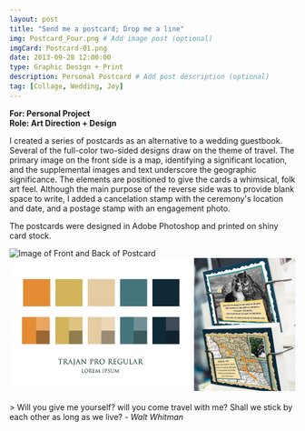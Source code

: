 ```yaml
---
layout: post
title: "Send me a postcard; Drop me a line"
img: Postcard_Four.png # Add image post (optional)
imgCard: Postcard-01.png 
date: 2013-09-28 12:00:00 
type: Graphic Design + Print
description: Personal Postcard # Add post description (optional)
tag: [Collage, Wedding, Joy]
---
```

<b>For: Personal Project</b><br/>
<b>Role: Art Direction + Design</b>

I created a series of postcards as an alternative to a wedding guestbook. Several of the full-color two-sided designs draw on the theme of travel. The primary image on the front side is a map, identifying a significant location, and the supplemental images and text underscore the geographic significance. The elements are positioned to give the cards a whimsical, folk art feel.  Although the main purpose of the reverse side was to provide blank space to write, I added a cancelation stamp with the ceremony's location and date, and a postage stamp with an engagement photo.

The postcards were designed in Adobe Photoshop and printed on shiny card stock. 

<div class="post_image_addl">
    <img src="/assets/img/Postcard.png" alt="Image of Front and Back of Postcard">
</div>
<div class="post_image_addl">
    <img src="/assets/img/Postcard_Full.png" alt="Image of Postcards on a rack">
</div>

<br/>
> Will you give me yourself? will you come travel with me? Shall we stick by each other as long as we live? <cite>- Walt Whitman</cite>
